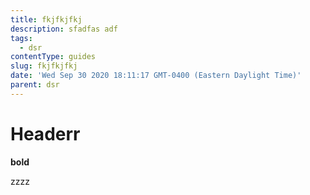 ```yaml
---
title: fkjfkjfkj
description: sfadfas adf
tags:
  - dsr
contentType: guides
slug: fkjfkjfkj
date: 'Wed Sep 30 2020 18:11:17 GMT-0400 (Eastern Daylight Time)'
parent: dsr
---
```

# Headerr

**bold**

zzzz